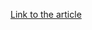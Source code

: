 [Link to the article](https://techcommunity.microsoft.com/t5/security-compliance-and-identity/microsoft-now-a-leader-in-three-major-analyst-reports-for-siem/ba-p/4278853%20)

